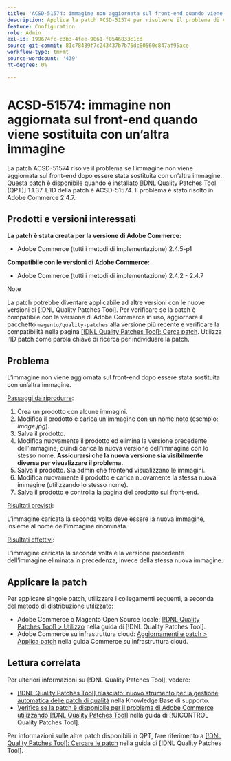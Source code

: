 ```yaml
---
title: 'ACSD-51574: immagine non aggiornata sul front-end quando viene sostituita con un’altra immagine'
description: Applica la patch ACSD-51574 per risolvere il problema di Adobe Commerce, se l’immagine non viene aggiornata sul front-end dopo averla sostituita con un’altra immagine.
feature: Configuration
role: Admin
exl-id: 199674fc-c3b3-4fee-9061-f0546833c1cd
source-git-commit: 81c78439f7c243437b7b76dc80560c847af95ace
workflow-type: tm+mt
source-wordcount: '439'
ht-degree: 0%

---
```


# ACSD-51574: immagine non aggiornata sul front-end quando viene sostituita con un’altra immagine

La patch ACSD-51574 risolve il problema se l’immagine non viene aggiornata sul front-end dopo essere stata sostituita con un’altra immagine. Questa patch è disponibile quando è installato [!DNL Quality Patches Tool (QPT)] 1.1.37. L’ID della patch è ACSD-51574. Il problema è stato risolto in Adobe Commerce 2.4.7.

## Prodotti e versioni interessati

**La patch è stata creata per la versione di Adobe Commerce:**

* Adobe Commerce (tutti i metodi di implementazione) 2.4.5-p1

**Compatibile con le versioni di Adobe Commerce:**

* Adobe Commerce (tutti i metodi di implementazione) 2.4.2 - 2.4.7

>[!NOTE]
>
>La patch potrebbe diventare applicabile ad altre versioni con le nuove versioni di [!DNL Quality Patches Tool]. Per verificare se la patch è compatibile con la versione di Adobe Commerce in uso, aggiornare il pacchetto `magento/quality-patches` alla versione più recente e verificare la compatibilità nella pagina [[!DNL Quality Patches Tool]: Cerca patch](https://experienceleague.adobe.com/tools/commerce-quality-patches/index.html). Utilizza l’ID patch come parola chiave di ricerca per individuare la patch.

## Problema

L’immagine non viene aggiornata sul front-end dopo essere stata sostituita con un’altra immagine.

<u>Passaggi da riprodurre</u>:

1. Crea un prodotto con alcune immagini.
1. Modifica il prodotto e carica un&#39;immagine con un nome noto (esempio: *image.jpg*).
1. Salva il prodotto.
1. Modifica nuovamente il prodotto ed elimina la versione precedente dell’immagine, quindi carica la nuova versione dell’immagine con lo stesso nome. **Assicurarsi che la nuova versione sia visibilmente diversa per visualizzare il problema.**
1. Salva il prodotto. Sia admin che frontend visualizzano le immagini.
1. Modifica nuovamente il prodotto e carica nuovamente la stessa nuova immagine (utilizzando lo stesso nome).
1. Salva il prodotto e controlla la pagina del prodotto sul front-end.

<u>Risultati previsti</u>:

L’immagine caricata la seconda volta deve essere la nuova immagine, insieme al nome dell’immagine rinominata.

<u>Risultati effettivi</u>:

L’immagine caricata la seconda volta è la versione precedente dell’immagine eliminata in precedenza, invece della stessa nuova immagine.

## Applicare la patch

Per applicare singole patch, utilizzare i collegamenti seguenti, a seconda del metodo di distribuzione utilizzato:

* Adobe Commerce o Magento Open Source locale: [[!DNL Quality Patches Tool] > Utilizzo](/help/tools/quality-patches-tool/usage.md) nella guida di [!DNL Quality Patches Tool].
* Adobe Commerce su infrastruttura cloud: [Aggiornamenti e patch > Applica patch](https://experienceleague.adobe.com/docs/commerce-cloud-service/user-guide/develop/upgrade/apply-patches.html) nella guida Commerce su infrastruttura cloud.

## Lettura correlata

Per ulteriori informazioni su [!DNL Quality Patches Tool], vedere:

* [[!DNL Quality Patches Tool] rilasciato: nuovo strumento per la gestione automatica delle patch di qualità](https://experienceleague.adobe.com/en/docs/commerce-knowledge-base/kb/announcements/commerce-announcements/magento-quality-patches-released-new-tool-to-self-serve-quality-patches) nella Knowledge Base di supporto.
* [Verifica se la patch è disponibile per il problema di Adobe Commerce utilizzando  [!DNL Quality Patches Tool]](/help/tools/quality-patches-tool/patches-available-in-qpt/check-patch-for-magento-issue-with-magento-quality-patches.md) nella guida di [!UICONTROL Quality Patches Tool].


Per informazioni sulle altre patch disponibili in QPT, fare riferimento a [[!DNL Quality Patches Tool]: Cercare le patch](https://experienceleague.adobe.com/tools/commerce-quality-patches/index.html) nella guida di [!DNL Quality Patches Tool].
